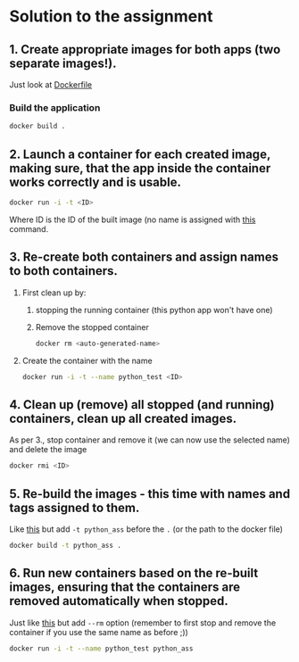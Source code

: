# Solution to the assignment

## 1. Create appropriate images for both apps (two separate images!).

Just look at [Dockerfile](./Dockerfile)

### Build the application

<div id="build">

```bash
docker build .
```

</div>


## 2. Launch a container for each created image, making sure, that the app inside the container works correctly and is usable.

```bash
docker run -i -t <ID>
```

Where ID is the ID of the built image (no name is assigned with [this](#build)
command.

## 3. Re-create both containers and assign names to both containers.

1.  First clean up by:
    
    1.  stopping the running container (this python app won't
        have one)

    1.  Remove the stopped container

        ```bash
        docker rm <auto-generated-name>
        ```

1.  Create the container with the name

    <div id="named-run">

    ```bash
    docker run -i -t --name python_test <ID>
    ```

    </div>

## 4. Clean up (remove) all stopped (and running) containers, clean up all created images.

As per 3., stop container and remove it (we can now use the selected name) and
delete the image

```bash
docker rmi <ID>
```

## 5. Re-build the images - this time with names and tags assigned to them.

Like [this](#build) but add `-t python_ass` before the `.` (or the path to the
docker file)

```bash
docker build -t python_ass .
```

## 6. Run new containers based on the re-built images, ensuring that the containers are removed automatically when stopped.

Just like [this](#named-run) but add `--rm` option (remember to first stop and
remove the container if you use the same name as before ;))

```bash
docker run -i -t --name python_test python_ass
```
